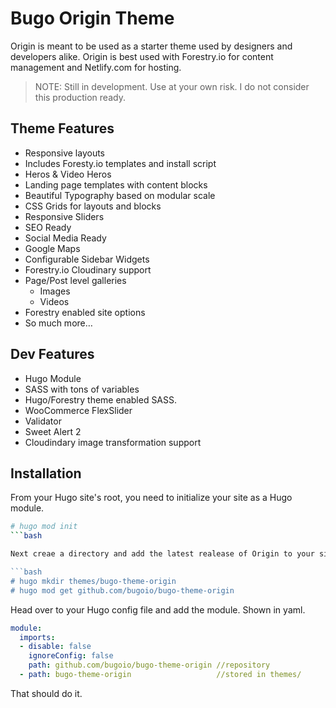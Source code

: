 # Bugo Origin Theme

Origin is meant to be used as a starter theme used by designers and developers alike. Origin is best used with Forestry.io for content management and Netlify.com for hosting.

> NOTE: Still in development. Use at your own risk. I do not consider this production ready.

## Theme Features

* Responsive layouts
* Includes Foresty.io templates and install script
* Heros & Video Heros
* Landing page templates with content blocks
* Beautiful Typography based on modular scale
* CSS Grids for layouts and blocks
* Responsive Sliders
* SEO Ready
* Social Media Ready
* Google Maps
* Configurable Sidebar Widgets
* Forestry.io Cloudinary support
* Page/Post level galleries
  * Images
  * Videos
* Forestry enabled site options
* So much more…

## Dev Features

* Hugo Module
* SASS with tons of variables
* Hugo/Forestry theme enabled SASS. 
* WooCommerce FlexSlider
* Validator
* Sweet Alert 2
* Cloudindary image transformation support

## Installation
From your Hugo site's root, you need to initialize your site as a Hugo module.

```bash
# hugo mod init
```bash

Next creae a directory and add the latest realease of Origin to your site's module configuration

```bash
# hugo mkdir themes/bugo-theme-origin
# hugo mod get github.com/bugoio/bugo-theme-origin
```

Head over to your Hugo config file and add the module. Shown in yaml.

```yaml
module:
  imports:
  - disable: false
    ignoreConfig: false
    path: github.com/bugoio/bugo-theme-origin //repository
  - path: bugo-theme-origin                   //stored in themes/
```

That should do it. 
